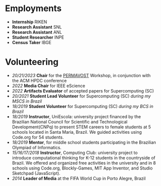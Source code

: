 # Employments

- **Internship** RIKEN
- **Research Assistant** SNL
- **Research Assistant** ANL
- **Student Researcher** INPE
- **Census Taker** IBGE

# Volunteering

- *20/21/2023* **Chair** for the [PERMAVOST](https://permavost.github.io/2021.html) Workshop, in conjunction with the ACM HPDC conference
- *2022*       **Media Chair** for IEEE eScience 
- *2022*       **Artifacts Evaluator** of accepted papers for Supercomputing (SC)
- *20/2021*    **Student Lead Volunteer** for Supercomputing (SC) *during my MSCS in Brazil*
- *18/2019*    **Student Volunteer** for Supercomputing (SC) *during my BCS in Brazil*
- *18/2019*    **Instructor**, UniEscola: university project financed by the Brazilian National Council for Scientific and Technological Development(CNPq) to present STEM careers to female students at 5 schools located in Santa Maria, Brazil. We guided activities using Code.org for 54 students. 
- *18/2019*    **Mentor**, for middle school students participating in the Brazilian Olympiad of Informatics.
- *15/16/17/2018* **Instructor**, Computing Club: university project to introduce computational thinking for K-12 students in the countryside of Brazil. We offered and organized free activities in the university and in 8 schools using Code.org, Blockly-Games, MIT App Inventor, and Studio Sketchpad (JavaScript).
- *2014* **Leader of Media** at the FIFA World Cup in Porto Alegre, Brazil 
